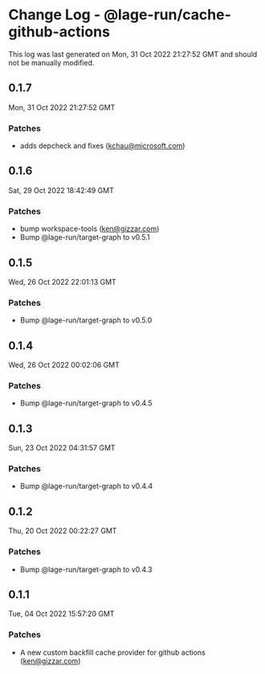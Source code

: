 # Change Log - @lage-run/cache-github-actions

This log was last generated on Mon, 31 Oct 2022 21:27:52 GMT and should not be manually modified.

<!-- Start content -->

## 0.1.7

Mon, 31 Oct 2022 21:27:52 GMT

### Patches

- adds depcheck and fixes (kchau@microsoft.com)

## 0.1.6

Sat, 29 Oct 2022 18:42:49 GMT

### Patches

- bump workspace-tools (ken@gizzar.com)
- Bump @lage-run/target-graph to v0.5.1

## 0.1.5

Wed, 26 Oct 2022 22:01:13 GMT

### Patches

- Bump @lage-run/target-graph to v0.5.0

## 0.1.4

Wed, 26 Oct 2022 00:02:06 GMT

### Patches

- Bump @lage-run/target-graph to v0.4.5

## 0.1.3

Sun, 23 Oct 2022 04:31:57 GMT

### Patches

- Bump @lage-run/target-graph to v0.4.4

## 0.1.2

Thu, 20 Oct 2022 00:22:27 GMT

### Patches

- Bump @lage-run/target-graph to v0.4.3

## 0.1.1

Tue, 04 Oct 2022 15:57:20 GMT

### Patches

- A new custom backfill cache provider for github actions (ken@gizzar.com)
